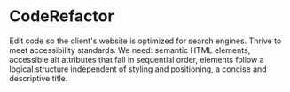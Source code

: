 # CodeRefactor
Edit code so the client's website is optimized for search engines.
Thrive to meet accessibility standards. 
We need: semantic HTML elements, accessible alt attributes that fall in sequential order, elements follow a logical structure independent of styling and positioning, a concise and descriptive title.
